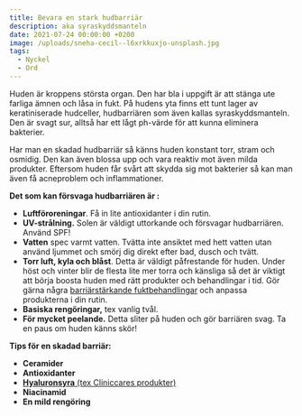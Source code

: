 ```yaml
---
title: Bevara en stark hudbarriär
description: aka syraskyddsmanteln
date: 2021-07-24 00:00:00 +0200
image: /uploads/sneha-cecil--l6xrkkuxjo-unsplash.jpg
tags:
  - Nyckel
  - Ord
---
```

Huden är kroppens största organ. Den har bla i uppgift är att stänga ute farliga ämnen och l&aring;sa in fukt. P&aring; hudens yta finns ett tunt lager av keratiniserade hudceller, hudbarriären som även kallas syraskyddsmanteln. Den är svagt sur, allts&aring; har ett l&aring;gt ph-värde för att kunna eliminera bakterier.&nbsp;

Har man en skadad hudbarriär s&aring; känns huden konstant torr, stram och osmidig. Den kan även blossa upp och vara reaktiv mot även milda produkter. Eftersom huden f&aring;r sv&aring;rt att skydda sig mot bakterier s&aring; kan man även f&aring; acneproblem och inflammationer.

**Det som kan försvaga hudbarriären är :**

* **Luftföroreningar**. F&aring; in lite antioxidanter i din rutin.
* **UV-str&aring;lning.** Solen är väldigt uttorkande och försvagar hudbarriären. Använd SPF\!
* **Vatten** spec varmt vatten. Tvätta inte ansiktet med hett vatten utan använd ljummet och smörj dig direkt efter bad, dusch och tvätt.
* **Torr luft, kyla och bl&aring;st**. Detta är väldigt p&aring;frestande för huden. Under höst och vinter blir de flesta lite mer torra och känsliga s&aring; det är viktigt att börja boosta huden med rätt produkter och behandlingar i tid. Gör gärna n&aring;gra [barriärstärkande fuktbehandlingar](/behandlingar/mesoduo/)&nbsp;och anpassa produkterna i din rutin.
* **Basiska rengöringar,** tex vanlig tv&aring;l.&nbsp;
* **För mycket peelande.** Detta sliter p&aring; huden och gör barriären svag. Ta en paus om huden känns skör\!

**Tips för en skadad barriär:**

* **Ceramider**
* **Antioxidanter**
* [**Hyaluronsyra**](/produkter/)[&nbsp;(tex Cliniccares produkter)](__notset__)
* **Niacinamid**
* **En mild rengöring**

&nbsp;
